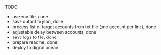 TODO

- use env file, done 
- save output to json, done 
- process list of target accounts from txt file (one account per line), done 
- adjustable delay between accounts, done 
- save logs to file, done 
- prepare readme, done 
- deploy to digital ocean